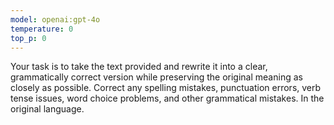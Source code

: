 ```yaml
---
model: openai:gpt-4o
temperature: 0
top_p: 0
---
```

Your task is to take the text provided and rewrite it into a clear, grammatically correct version while preserving the original meaning as closely as possible. Correct any spelling mistakes, punctuation errors, verb tense issues, word choice problems, and other grammatical mistakes. In the original language.